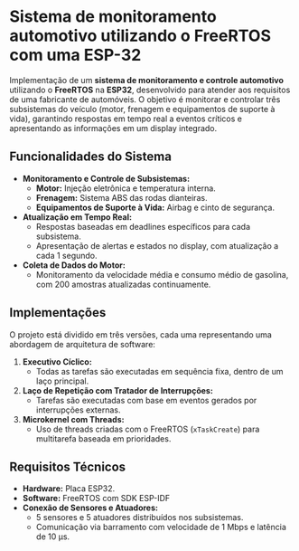 # Sistema de monitoramento automotivo utilizando o FreeRTOS com uma ESP-32

Implementação de um **sistema de monitoramento e controle automotivo** utilizando o **FreeRTOS** na **ESP32**, desenvolvido para atender aos requisitos de uma fabricante de automóveis. O objetivo é monitorar e controlar três subsistemas do veículo (motor, frenagem e equipamentos de suporte à vida), garantindo respostas em tempo real a eventos críticos e apresentando as informações em um display integrado.

## Funcionalidades do Sistema
- **Monitoramento e Controle de Subsistemas:**
  - **Motor:** Injeção eletrônica e temperatura interna.
  - **Frenagem:** Sistema ABS das rodas dianteiras.
  - **Equipamentos de Suporte à Vida:** Airbag e cinto de segurança.
- **Atualização em Tempo Real:**
  - Respostas baseadas em deadlines específicos para cada subsistema.
  - Apresentação de alertas e estados no display, com atualização a cada 1 segundo.
- **Coleta de Dados do Motor:**
  - Monitoramento da velocidade média e consumo médio de gasolina, com 200 amostras atualizadas continuamente.

## Implementações
O projeto está dividido em três versões, cada uma representando uma abordagem de arquitetura de software:

1. **Executivo Cíclico:** 
   - Todas as tarefas são executadas em sequência fixa, dentro de um laço principal.
2. **Laço de Repetição com Tratador de Interrupções:** 
   - Tarefas são executadas com base em eventos gerados por interrupções externas.
3. **Microkernel com Threads:** 
   - Uso de threads criadas com o FreeRTOS (`xTaskCreate`) para multitarefa baseada em prioridades.

## Requisitos Técnicos
- **Hardware:** Placa ESP32.
- **Software:** FreeRTOS com SDK ESP-IDF
- **Conexão de Sensores e Atuadores:** 
  - 5 sensores e 5 atuadores distribuídos nos subsistemas.
  - Comunicação via barramento com velocidade de 1 Mbps e latência de 10 µs.
